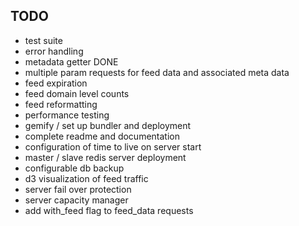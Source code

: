 TODO
----
* test suite
* error handling
* metadata getter DONE
* multiple param requests for feed data and associated meta data
* feed expiration
* feed domain level counts
* feed reformatting
* performance testing
* gemify / set up bundler and deployment
* complete readme and documentation
* configuration of time to live on server start
* master / slave redis server deployment
* configurable db backup
* d3 visualization of feed traffic
* server fail over protection
* server capacity manager
* add with_feed flag to feed_data requests
